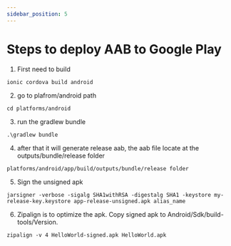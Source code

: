 ```yaml
---
sidebar_position: 5
---
```


# Steps to deploy AAB to Google Play

1. First need to build

```
ionic cordova build android
```

2. go to plafrom/android path

```
cd platforms/android
```

3. run the gradlew bundle

```
.\gradlew bundle
```

4. after that it will generate release aab, the aab file locate at the outputs/bundle/release folder

`platforms/android/app/build/outputs/bundle/release folder`

5. Sign the unsigned apk

```
jarsigner -verbose -sigalg SHA1withRSA -digestalg SHA1 -keystore my-release-key.keystore app-release-unsigned.apk alias_name
```

6.  Zipalign is to optimize the apk. Copy signed apk to Android/Sdk/build-tools/Version.

```
zipalign -v 4 HelloWorld-signed.apk HelloWorld.apk
```